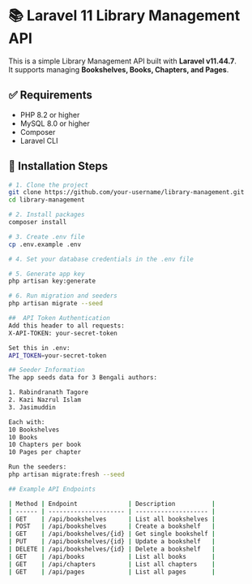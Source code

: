 # 📚 Laravel 11 Library Management API

This is a simple Library Management API built with **Laravel v11.44.7**.  
It supports managing **Bookshelves, Books, Chapters, and Pages**.

## ✅ Requirements

- PHP 8.2 or higher
- MySQL 8.0 or higher
- Composer
- Laravel CLI

## 🚀 Installation Steps

```bash
# 1. Clone the project
git clone https://github.com/your-username/library-management.git
cd library-management

# 2. Install packages
composer install

# 3. Create .env file
cp .env.example .env

# 4. Set your database credentials in the .env file

# 5. Generate app key
php artisan key:generate

# 6. Run migration and seeders
php artisan migrate --seed

##  API Token Authentication
Add this header to all requests:
X-API-TOKEN: your-secret-token

Set this in .env:
API_TOKEN=your-secret-token

## Seeder Information
The app seeds data for 3 Bengali authors:

1. Rabindranath Tagore
2. Kazi Nazrul Islam
3. Jasimuddin

Each with:
10 Bookshelves
10 Books
10 Chapters per book
10 Pages per chapter

Run the seeders:
php artisan migrate:fresh --seed

## Example API Endpoints

| Method | Endpoint              | Description          |
| ------ | --------------------- | -------------------- |
| GET    | /api/bookshelves      | List all bookshelves |
| POST   | /api/bookshelves      | Create a bookshelf   |
| GET    | /api/bookshelves/{id} | Get single bookshelf |
| PUT    | /api/bookshelves/{id} | Update a bookshelf   |
| DELETE | /api/bookshelves/{id} | Delete a bookshelf   |
| GET    | /api/books            | List all books       |
| GET    | /api/chapters         | List all chapters    |
| GET    | /api/pages            | List all pages       |


